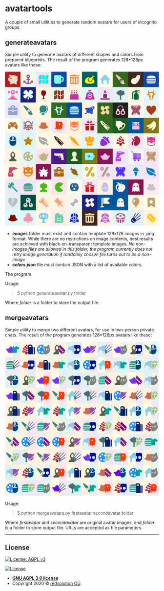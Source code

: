 # avatartools
A couple of small utilities to generate random avatars for users of incognito groups. 

## generateavatars
Simple utility to generate avatars of different shapes and colors from prepared blueprints. The result of the program generates 128*128px avatars like these:

<img src="./generateavatar.png" width="640">

- ___images___ folder must exist and contain template 128x128 images in .png format. While there are no restrictions on image contents, best results are achieved with black-on-transparent template images. _No non-images files are allowed in this folder, the program currently does not retry image generation if randomly chosen file turns out to be a non-image_
- ___colors.json___ file must contain JSON with a list of available colors. 

The program 

Usage: 

> $ python generateavatar.py folder

Where _folder_ is a folder to store the output file. 

## mergeavatars
Simple utility to merge two different avatars, for use in two-person private chats. The result of the program generates 128*128px avatars like these:

<img src="./mergeavatars.png" width="640">

Usage: 

> $ python mergeavatars.py firstavatar secondavatar folder

Where _firstavatar_ and _secondavatar_ are original avatar images, and _folder_ is a folder to store output file. URLs are accepted as file parameters. 

---

## License

[![License: AGPL v3](https://img.shields.io/badge/License-AGPL%20v3-blue.svg)](https://www.gnu.org/licenses/agpl-3.0)

[![License](http://img.shields.io/:license-mit-blue.svg?style=flat-square)](http://badges.mit-license.org)

- **[GNU AGPL 3.0 license](https://www.gnu.org/licenses/agpl-3.0.html)**
- Copyright 2020 © <a href="http://redsolution.com" target="_blank">redsolution OÜ</a>.
